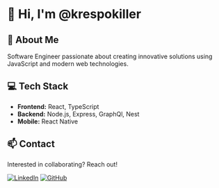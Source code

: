 # 👋 Hi, I'm @krespokiller

## 🚀 About Me
Software Engineer passionate about creating innovative solutions using JavaScript and modern web technologies.

## 💻 Tech Stack
- **Frontend:** React, TypeScript
- **Backend:** Node.js, Express, GraphQl, Nest
- **Mobile:** React Native

## 📫 Contact
Interested in collaborating? Reach out!

[![LinkedIn](https://img.shields.io/badge/LinkedIn-0077B5?style=for-the-badge&logo=linkedin)](https://www.linkedin.com/in/david-vargas-krespokiller)
[![GitHub](https://img.shields.io/badge/GitHub-100000?style=for-the-badge&logo=github)](https://github.com/krespokiller)
